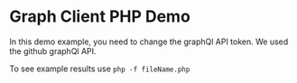 # **Graph Client PHP Demo**

In this demo example, you need to change the graphQl API token.
We used the github graphQl API.

To see example results use `php -f fileName.php`
